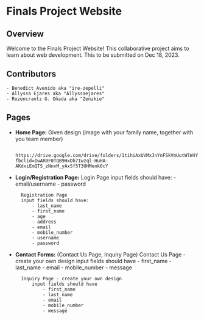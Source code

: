 # Finals Project Website

## Overview

Welcome to the Finals Project Website! This collaborative project aims to learn about web development. This to be submitted on Dec 18, 2023.

## Contributors
    - Benedict Avenido aka "ire-zepelli"
    - Allyssa Ejares aka "Allyssaejares"
    - Rozencrantz G. Oñada aka "Zenzkie"

## Pages

- **Home Page:** Given design (image with your family name, together with you team member) 

        https://drive.google.com/drive/folders/1tihiAxUVMxJnYnFSkVmUutWlW4YejCar?fbclid=IwAR0F0TQB9HxDh7Iwzql-HuHA-AKdxiEmQTS_zNnvM_yAxSf5T3UHMenk0cY

- **Login/Registration Page:**
		Login Page
		input fields should have:
			- email/username
			- password

        Registration Page
		input fields should have:
			- last_name
			- first_name
			- age
			- address
			- email
			- mobile_number
			- username
			- password

- **Contact Forms:** (Contact Us Page, Inquiry Page)
    Contact Us Page - create your own design
			input fields should have
				- first_name
				- last_name
				- email
				- mobile_number
				- message

		Inquiry Page - create your own design
			input fields should have
				- first_name
				- last_name
				- email
				- mobile_number
				- message